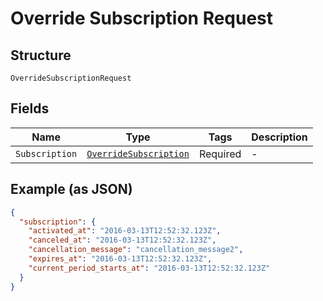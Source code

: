 
# Override Subscription Request

## Structure

`OverrideSubscriptionRequest`

## Fields

| Name | Type | Tags | Description |
|  --- | --- | --- | --- |
| `Subscription` | [`OverrideSubscription`](../../doc/models/override-subscription.md) | Required | - |

## Example (as JSON)

```json
{
  "subscription": {
    "activated_at": "2016-03-13T12:52:32.123Z",
    "canceled_at": "2016-03-13T12:52:32.123Z",
    "cancellation_message": "cancellation_message2",
    "expires_at": "2016-03-13T12:52:32.123Z",
    "current_period_starts_at": "2016-03-13T12:52:32.123Z"
  }
}
```

